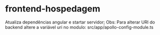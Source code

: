 # frontend-hospedagem

Atualiza dependências angular e startar servidor;
Obs: Para alterar URI do backend altere a variável uri no modulo: src/app/apollo-config-module.ts
